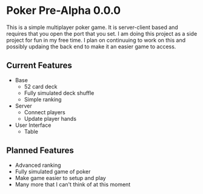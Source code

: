 # Poker Pre-Alpha 0.0.0

This is a simple multiplayer poker game. It is server-client based and
requires that you open the port that you set. I am doing this project as
a side project for fun in my free time. I plan on continuuing to work on
this and possibly updaing the back end to make it an easier game to
access.

## Current Features
* Base
  * 52 card deck
  * Fully simulated deck shuffle
  * Simple ranking
* Server
  * Connect players
  * Update player hands
* User Interface
  * Table

## Planned Features
* Advanced ranking
* Fully simulated game of poker
* Make game easier to setup and play
* Many more that I can't think of at this moment
